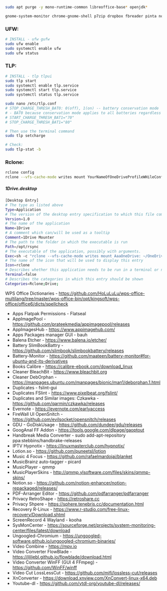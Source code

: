 ```sh
sudo apt purge -y mono-runtime-common libreoffice-base* openjdk*
```

```sh
gnome-system-monitor chrome-gnome-shell p7zip dropbox fbreader pinta nomacs deepin-screenshot simplescreenrecorder remmina doublecmd-gtk2 vlc ffmpeg shortwave geany geany-plugins
```

### UFW:
```sh
# INSTALL - ufw gufw
sudo ufw enable
sudo systemctl enable ufw
sudo ufw status
```
### TLP:
```sh
# INSTALL - tlp tlpui
sudo tlp start
sudo systemctl enable tlp.service
sudo systemctl start tlp.service
sudo systemctl status tlp.service

sudo nano /etc/tlp.conf
# STOP_CHARGE_THRESH_BAT0: 0(off), 1(on) -- battery conservation mode
# - BAT0 because conservation mode applies to all batteries regardless of their name.
# START_CHARGE_THRESH_BAT1="70"
# STOP_CHARGE_THRESH_BAT1="80"

# Then use the terminal command
sudo tlp setcharge

# Check:
sudo tlp-stat -b
```
### Rclone:
```sh
rclone config
rclone --vfs-cache-mode writes mount YourNameOfOneDriveProfileWHileConfig: ~/OneDrive
```
##### 1Drive.desktop
```sh
[Desktop Entry]
# The type as listed above
Type=Application
# The version of the desktop entry specification to which this file complies
Version=1.0
# The name of the application
Name=1Drive
# A comment which can/will be used as a tooltip
Comment=1Drive Mounter
# The path to the folder in which the executable is run
Path=/opt/rsync
# The executable of the application, possibly with arguments.
Exec=sh -c "rclone --vfs-cache-mode writes mount AaaOneDrive: ~/OneDrive"
# The name of the icon that will be used to display this entry
Icon=rclone
# Describes whether this application needs to be run in a terminal or not
Terminal=false
# Describes the categories in which this entry should be shown
Categories=Rclone;Drive;
```

WPS Office Dictionaries - https://github.com/HoLuLuLu/wps-office-multilang/tree/master/wps-office-bin/opt/kingsoft/wps-office/office6/dicts/spellcheck

- Apps Flatpak Permissions - Flatseal
- AppImagePool - https://github.com/prateekmedia/appimagepool/releases
- AppImagesHub - https://www.appimagehub.com/
- Apps Packages manager GUI - bauh
- Balena Etcher - https://www.balena.io/etcher/
- Battery SlimBookBattry - https://github.com/slimbook/slimbookbattery/releases
- Battery-Monitor - https://github.com/maateen/battery-monitor#for-ubuntu-and-its-derivatives
- Books Calibre - https://calibre-ebook.com/download_linux
- Cleaner BleachBit - https://www.bleachbit.org
- Cleaner DebOrphan - https://manpages.ubuntu.com/manpages/bionic/man1/deborphan.1.html
- Duplicates - fslint-gui
- Duplicates FSlint - https://www.pixelbeat.org/fslint/
- Duplicates and Similar images: Czkawka - https://github.com/qarmin/czkawka/releases
- Evernote - https://evernote.com/earlyaccess
- FireWall UI OpenSnitch  - https://github.com/evilsocket/opensnitch/releases
- GDU - GoDiskUsage - https://github.com/dundee/gdu/releases
- GoogAnal FF Addon - https://tools.google.com/dlpage/gaoptout
- Handbreak Media Converter - sudo add-apt-repository ppa:stebbins/handbrake-releases
- IPTV Hypnotix - https://linuxmasterclub.com/hypnotix/
- Lotion.so - https://github.com/puneetsl/lotion
- Music 4 Focus - https://github.com/rafaelmardojai/blanket
- MusicBrainz auto-tagger - picard
- MusicPlayer - qmmp
- MusicPlayerSkins - http://qmmp.ylsoftware.com/files/skins/qmmp-skins/
- Notion.so - https://github.com/notion-enhancer/notion-repackaged/releases/
- PDF-Arranger Editor - https://github.com/pdfarranger/pdfarranger
- Privacy RetroShape - https://retroshare.cc
- Privacy Shpere - https://sphere.tenebris.cc/documentation.html
- Recovery R-Linux - https://www.r-studio.com/free-linux-recovery/Download.shtml
- ScreenRecord 4 Wayland - kooha
- SysMonCenter - https://sourceforge.net/projects/system-monitoring-center/files/latest/download
- Ungoogled-Chromium - https://ungoogled-software.github.io/ungoogled-chromium-binaries/
- Video Combine - https://mpv.io
- Video Converter FlowBlade - https://jliljebl.github.io/flowblade/download.html
- Video Converter WinFF (GUI 4 FFmpeg) - https://github.com/WinFF/winff
- Video Cut LossLessCut - https://github.com/mifi/lossless-cut/releases
- XnConverter - https://download.xnview.com/XnConvert-linux-x64.deb
- Youtube-dl - https://github.com/ytdl-org/youtube-dl/releases/
